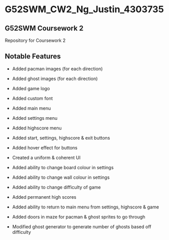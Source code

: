 # G52SWM_CW2_Ng_Justin_4303735

## G52SWM Coursework 2

Repository for Coursework 2

## Notable Features

- Added pacman images (for each direction)
- Added ghost images (for each direction)
- Added game logo
- Added custom font
- Added main menu
- Added settings menu
- Added highscore menu
- Added start, settings, highscore & exit buttons
- Added hover effect for buttons

- Created a uniform & coherent UI

- Added ability to change board colour in settings
- Added ability to change wall colour in settings
- Added ability to change difficulty of game

- Added permanent high scores

- Added ability to return to main menu from settings, highscore & game

- Added doors in maze for pacman & ghost sprites to go through
- Modified ghost generator to generate number of ghosts based off difficulty
 